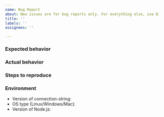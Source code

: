 ```yaml
---
name: Bug Report
about: New issues are for bug reports only. For everything else, use Discussions.
title: ''
labels: ''
assignees: ''

---
```


### Expected behavior


### Actual behavior


### Steps to reproduce


### Environment

* Version of connection-string:
* OS type (Linux/Windows/Mac):
* Version of Node.js:
